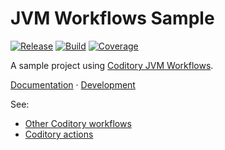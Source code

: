 # JVM Workflows Sample

[![Release](https://img.shields.io/github/v/release/coditory/actions-release-sample?logo=rocket&logoColor=white)](https://github.com/coditory/actions-release-sample/releases)
[![Build](https://github.com/coditory/actions-release-sample/actions/workflows/build.yml/badge.svg)](https://github.com/coditory/actions-release-sample/actions/workflows/build.yml)
[![Coverage](https://codecov.io/gh/coditory/actions-release-sample/branch/main/graph/badge.svg?token=TCVSZBEovQ)](https://codecov.io/gh/coditory/actions-release-sample)

A sample project using [Coditory JVM Workflows](https://github.com/coditory/jvm-workflows).

[Documentation](https://coditory.github.io/actions-release-sample/) · [Development](/DEVELOPMENT.md)

See:
- [Other Coditory workflows](https://github.com/topics/coditory-workflows)
- [Coditory actions](https://github.com/topics/coditory-actions)
